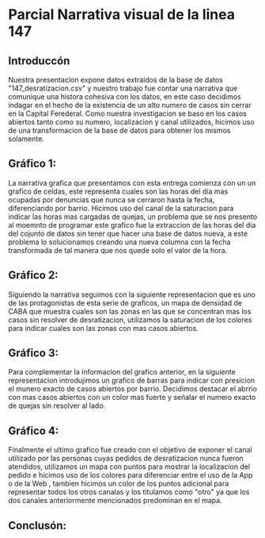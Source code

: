 # Parcial Narrativa visual de la linea 147
## Introduccón
Nuestra presentacion expone datos extraidos de la base de datos "147_desratizacion.csv" y nuestro trabajo fue contar una narrativa que comunique una histora cohesiva con los datos, en este caso decidimos indagar en el hecho de la existencia de un alto numero de casos sin cerrar en la Capital Ferederal. Como nuestra investigacion se baso en los casos abiertos tanto como su numero, localizacion y canal utilizados, hicimos uso de una transformacion de la base de datos para obtener los mismos solamente.
## Gráfico 1:
La narrativa grafica que presentamos con esta entrega comienza con un un grafico de celdas, este representa cuales son las horas del dia mas ocupadas por denuncias que nunca se cerraron hasta la fecha, diferenciando por barrio. Hicimos uso del canal de la saturacion para indicar las horas mas cargadas de quejas, un problema que se nos presento al moemnto de programar este grafico fue la extraccion de las horas del dia del cojunto de datos sin tener que hacer una base de datos nueva, a este problema lo solucionamos creando una nueva columna con la fecha transformada de tal manera que nos quede solo el valor de la hora.
## Gráfico 2:
Siguiendo la narrativa seguimos con la siguiente representacion que es uno de las protagonistas de esta serie de graficos, un mapa de densidad de CABA que muestra cuales son las zonas en las que se concentran mas los casos sin resolver de desratizacion, utilizamos la saturacion de los colores para indicar cuales son las zonas con mas casos abiertos.
## Gráfico 3:
Para complementar la informacion del grafico anterior, en la siguiente representacion introdujimos un grafico de barras para indicar con presicion el munero exacto de casos abiertos por barrio. Decidimos destacar el abrrio con mas casos abiertos con un color mas fuerte y señalar el numero exacto de quejas sin resolver al lado. 
## Gráfico 4:
Finalmente el ultimo grafico fue creado con el objetivo de exponer el canal utilizado por las personas cuyas pedidos de desratizacion nunca fueron atendidos, utilizamos un mapa con puntos para mostrar la localizacion del pedido e hicimos uso de los colores para diferenciar entre el uso de la App o de la Web , tambien hicimos un color de los puntos adicional para representar todos los otros canalas y los titulamos como "otro" ya que los dos canales anteriormente mencionados predominan en el mapa.
## Conclusón:
